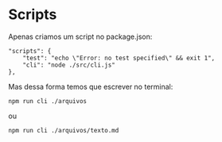 # Scripts

Apenas criamos um script no package.json:

    "scripts": {
        "test": "echo \"Error: no test specified\" && exit 1",
        "cli": "node ./src/cli.js"
    },

Mas dessa forma temos que escrever no terminal:

    npm run cli ./arquivos

ou

    npm run cli ./arquivos/texto.md
